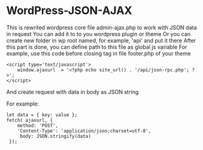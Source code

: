 # WordPress-JSON-AJAX
This is rewrited wordpress core file admin-ajax.php to work with JSON data in request
You can add it to to you wordpress plugin or theme
Or you can create new folder in wp root named, for example, 'api' and put it there
After this part is done, you can define path to this file as global js variable
For example, use this code before closing tag <body> in file footer.php of your theme

```
<script type='text/javascript'>
    window.ajaxurl  = '<?php echo site_url() . '/api/json-rpc.php'; ?>';
</script>
````

And create request with data in body as JSON string

For example:

```
let data = { key: value };
fetch( ajaxurl, {
    method: 'POST',
    'Content-Type': 'application/json;charset=utf-8',
     body: JSON.stringify(data)
 });
```
